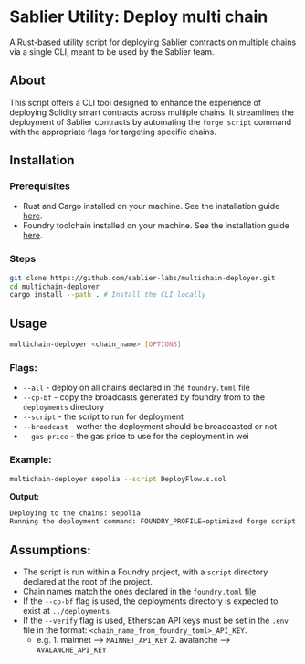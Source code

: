 # Sablier Utility: Deploy multi chain

A Rust-based utility script for deploying Sablier contracts on multiple chains via a single CLI, meant to be used by the Sablier team.

## About

This script offers a CLI tool designed to enhance the experience of deploying Solidity smart contracts across multiple chains. It streamlines the deployment of Sablier contracts by automating the `forge script` command with the appropriate flags for targeting specific chains.

## Installation

### Prerequisites

- Rust and Cargo installed on your machine. See the installation guide [here](https://doc.rust-lang.org/cargo/getting-started/installation.html).
- Foundry toolchain installed on your machine. See the installation guide [here](https://book.getfoundry.sh/getting-started/installation.html).

### Steps

```bash
git clone https://github.com/sablier-labs/multichain-deployer.git
cd multichain-deployer
cargo install --path . # Install the CLI locally
```

## Usage

```bash
multichain-deployer <chain_name> [OPTIONS]
```

### Flags:

- `--all` - deploy on all chains declared in the `foundry.toml` file
- `--cp-bf` - copy the broadcasts generated by foundry from to the `deployments` directory
- `--script` - the script to run for deployment
- `--broadcast` - wether the deployment should be broadcasted or not
- `--gas-price` - the gas price to use for the deployment in wei

### Example:

```bash
multichain-deployer sepolia --script DeployFlow.s.sol
```

**Output:**

```bash
Deploying to the chains: sepolia
Running the deployment command: FOUNDRY_PROFILE=optimized forge script script/DeployFlow.s.sol --rpc-url sepolia
```

## Assumptions:

- The script is run within a Foundry project, with a `script` directory declared at the root of the project.
- Chain names match the ones declared in the `foundry.toml` [file](https://github.com/sablier-labs/flow/blob/1090a29c0270daf46c6023cab5d4df76504abe34/foundry.toml#L79-L102)
- If the `--cp-bf` flag is used, the deployments directory is expected to exist at `../deployments`
- If the `--verify` flag is used, Etherscan API keys must be set in the `.env` file in the format: `<chain_name_from_foundry_toml>_API_KEY`.
  - e.g. 1. mainnet --> `MAINNET_API_KEY` 2. avalanche --> `AVALANCHE_API_KEY`

